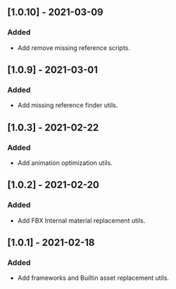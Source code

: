 ﻿## [1.0.10] - 2021-03-09
### Added
- Add remove missing reference scripts.

## [1.0.9] - 2021-03-01
### Added
- Add missing reference finder utils.

## [1.0.3] - 2021-02-22
### Added
- Add animation optimization utils.

## [1.0.2] - 2021-02-20
### Added
- Add FBX Internal material replacement utils.

## [1.0.1] - 2021-02-18
### Added
- Add frameworks and Builtin asset replacement utils.
